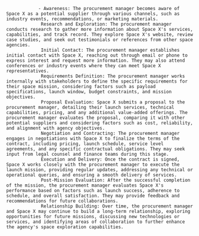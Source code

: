 				- Awareness: The procurement manager becomes aware of Space X as a potential supplier through various channels, such as industry events, recommendations, or marketing materials.
				 Research and Exploration: The procurement manager conducts research to gather more information about Space X's services, capabilities, and track record. They explore Space X's website, review case studies, and seek out testimonials or references from other space agencies.
				 Initial Contact: The procurement manager establishes initial contact with Space X, reaching out through email or phone to express interest and request more information. They may also attend conferences or industry events where they can meet Space X representatives.
				 Requirements Definition: The procurement manager works internally with stakeholders to define the specific requirements for their space mission, considering factors such as payload specifications, launch window, budget constraints, and mission objectives.
				 Proposal Evaluation: Space X submits a proposal to the procurement manager, detailing their launch services, technical capabilities, pricing, and any additional value-added offerings. The procurement manager evaluates the proposal, comparing it with other potential suppliers and considering factors such as cost, reliability, and alignment with agency objectives.
				 Negotiation and Contracting: The procurement manager engages in negotiations with Space X to finalize the terms of the contract, including pricing, launch schedule, service level agreements, and any specific contractual obligations. They may seek input from legal counsel and finance teams during this stage.
				 Execution and Delivery: Once the contract is signed, Space X works closely with the procurement manager to execute the launch mission, providing regular updates, addressing any technical or operational queries, and ensuring a smooth delivery of services.
				 Post-Mission Evaluation: After the successful completion of the mission, the procurement manager evaluates Space X's performance based on factors such as launch success, adherence to schedule, and overall satisfaction. They may provide feedback and recommendations for future collaborations.
				 Relationship Building: Over time, the procurement manager and Space X may continue to build a long-term relationship, exploring opportunities for future missions, discussing new technologies or services, and identifying areas of collaboration to further enhance the agency's space exploration capabilities.



